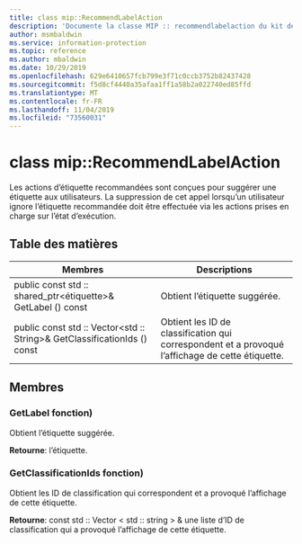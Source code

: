 ```yaml
---
title: class mip::RecommendLabelAction
description: 'Documente la classe MIP :: recommendlabelaction du kit de développement logiciel (SDK) Microsoft Information Protection (MIP).'
author: msmbaldwin
ms.service: information-protection
ms.topic: reference
ms.author: mbaldwin
ms.date: 10/29/2019
ms.openlocfilehash: 629e6410657fcb799e3f71c0ccb3752b82437428
ms.sourcegitcommit: f5d8cf4440a35afaa1ff1a58b2a022740ed85ffd
ms.translationtype: MT
ms.contentlocale: fr-FR
ms.lasthandoff: 11/04/2019
ms.locfileid: "73560031"
---
```

# <a name="class-miprecommendlabelaction"></a>class mip::RecommendLabelAction 
Les actions d’étiquette recommandées sont conçues pour suggérer une étiquette aux utilisateurs. La suppression de cet appel lorsqu’un utilisateur ignore l’étiquette recommandée doit être effectuée via les actions prises en charge sur l’état d’exécution.
  
## <a name="summary"></a>Table des matières
 Membres                        | Descriptions                                
--------------------------------|---------------------------------------------
public const std :: shared_ptr\<étiquette\>& GetLabel () const  |  Obtient l’étiquette suggérée.
public const std :: Vector\<std :: String\>& GetClassificationIds () const  |  Obtient les ID de classification qui correspondent et a provoqué l’affichage de cette étiquette.
  
## <a name="members"></a>Membres
  
### <a name="getlabel-function"></a>GetLabel fonction)
Obtient l’étiquette suggérée.

  
**Retourne**: l’étiquette.
  
### <a name="getclassificationids-function"></a>GetClassificationIds fonction)
Obtient les ID de classification qui correspondent et a provoqué l’affichage de cette étiquette.

  
**Retourne**: const std :: Vector < std :: string > & une liste d’ID de classification qui a provoqué l’affichage de cette étiquette.